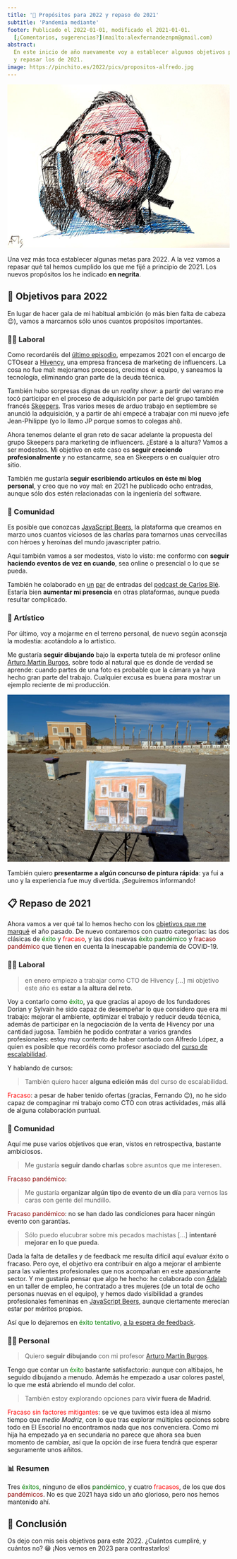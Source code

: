 ```yaml
---
title: '🎯 Propósitos para 2022 y repaso de 2021'
subtitle: 'Pandemia mediante'
footer: Publicado el 2022-01-01, modificado el 2021-01-01.
  [¿Comentarios, sugerencias?](mailto:alexfernandeznpm@gmail.com)
abstract:
  En este inicio de año nuevamente voy a establecer algunos objetivos para 2022
  y repasar los de 2021.
image: https://pinchito.es/2022/pics/propositos-alfredo.jpg
---
```


![Alfredo López, Sakura Pigment Liner y lápiz sobre papel.](pics/propositos-alfredo.jpg "Retrato de mi compañero Alfredo López en Hivency - Skeepers. Fuente: elaboración propia")

Una vez más toca establecer algunas metas para 2022.
A la vez vamos a repasar qué tal hemos cumplido los que me fijé a principio de 2021.
Los nuevos propósitos los he indicado **en negrita**.

## 🎯 Objetivos para 2022

En lugar de hacer gala de mi habitual ambición (o más bien falta de cabeza 😉),
vamos a marcarnos sólo unos cuantos propósitos importantes.

### 🧑‍🏭 Laboral

Como recordaréis del
[último episodio](/2021/repaso-propositos-2020),
empezamos 2021 con el encargo de CTOsear a
[Hivency](https://www.hivency.com/),
una empresa francesa de marketing de influencers.
La cosa no fue mal:
mejoramos procesos, crecimos el equipo, y saneamos la tecnología,
eliminando gran parte de la deuda técnica.

También hubo sorpresas dignas de un _reality show_:
a partir del verano me tocó participar en el proceso de adquisición por parte del grupo también francés
[Skeepers](https://www.skeepers.io/).
Tras varios meses de arduo trabajo en septiembre se anunció la adquisición,
y a partir de ahí empecé a trabajar con mi nuevo jefe Jean-Philippe
(yo lo llamo JP porque somos to colegas ahí).

Ahora tenemos delante el gran reto de sacar adelante la propuesta del grupo
Skeepers para marketing de influencers.
¿Estaré a la altura?
Vamos a ser modestos.
Mi objetivo en este caso es **seguir creciendo profesionalmente**
y no estancarme, sea en Skeepers o en cualquier otro sitio.

También me gustaría **seguir escribiendo artículos en éste mi blog personal**,
y creo que no voy mal:
en 2021 he publicado ocho entradas,
aunque sólo dos estén relacionadas con la ingeniería del software.

### 👐 Comunidad

Es posible que conozcas
[JavaScript Beers](https://javascript.beer/),
la plataforma que creamos en marzo unos cuantos viciosos de las charlas
para tomarnos unas cervecillas con héroes y heroínas del mundo javascripter patrio.

Aquí también vamos a ser modestos,
visto lo visto:
me conformo con
**seguir haciendo eventos de vez en cuando**,
sea online o presencial o lo que se pueda.

También he colaborado en
[un](https://podcast.carlosble.com/podcast/e22-la-entrevista-de-trabajo/)
[par](https://podcast.carlosble.com/podcast/e21-beneficios-de-escribir-un-blog/)
de entradas del
[podcast de Carlos Blé](https://podcast.carlosble.com/).
Estaría bien **aumentar mi presencia** en otras plataformas,
aunque pueda resultar complicado.

### 🎨 Artístico

Por último,
voy a mojarme en el terreno personal,
de nuevo según aconseja la modestia:
acotándolo a lo artístico.

Me gustaría **seguir dibujando** bajo la experta tutela de mi profesor online
[Arturo Martín Burgos](http://www.arturomartinburgos.com/),
sobre todo al natural que es donde de verdad se aprende:
cuando partes de una foto es probable que la cámara ya haya hecho gran parte del trabajo.
Cualquier excusa es buena para mostrar un ejemplo reciente de mi producción.

![Casa rosa, pastel y lápiz sobre papel.](pics/propositos-casa-rosa.jpg "Casa rosa en el paseo marítimo de Almería. Fuente: elaboración propia")

También quiero **presentarme a algún concurso de pintura rápida**:
ya fui a uno y la experiencia fue muy divertida.
¡Seguiremos informando!

## 📋 Repaso de 2021

Ahora vamos a ver qué tal lo hemos hecho con los
[objetivos que me marqué](/2021/repaso-propositos-2020)
el año pasado.
De nuevo contaremos con cuatro categorías:
las dos clásicas de
<span style="color:green">éxito</span> y <span style="color:red">fracaso</span>,
y las dos nuevas
<span style="color:darkgreen">éxito pandémico</span> y <span style="color:darkred">fracaso pandémico</span>
que tienen en cuenta la inescapable pandemia de COVID-19.

### 🧑‍🏭 Laboral

> en enero empiezo a trabajar como CTO de Hivency […] mi objetivo este año es **estar a la altura del reto**.

Voy a contarlo como <span style="color:green">éxito</span>,
ya que gracias al apoyo de los fundadores Dorian y Sylvain he sido capaz de desempeñar lo que considero que era mi trabajo:
mejorar el ambiente,
optimizar el trabajo y reducir deuda técnica,
además de participar en la negociación de la venta de Hivency por una cantidad jugosa.
También he podido contratar a varios grandes profesionales:
estoy muy contento de haber contado con Alfredo López,
a quien es posible que recordéis como profesor asociado del
[curso de escalabilidad](https://pinchito.es/2020/curso-escalabilidad-2).

Y hablando de cursos:

> También quiero hacer **alguna edición más** del curso de escalabilidad.

<span style="color:red">Fracaso</span>:
a pesar de haber tenido ofertas (gracias, Fernando 😉),
no he sido capaz de compaginar mi trabajo como CTO con otras actividades,
más allá de alguna colaboración puntual.

### 👐 Comunidad

Aquí me puse varios objetivos que eran,
vistos en retrospectiva, bastante ambiciosos.

> Me gustaría **seguir dando charlas** sobre asuntos que me interesen.

<span style="color:darkred">Fracaso pandémico</span>:

> Me gustaría **organizar algún tipo de evento de un día** para vernos las caras con gente del mundillo.

<span style="color:darkred">Fracaso pandémico</span>:
no se han dado las condiciones para hacer ningún evento con garantías.

> Sólo puedo elucubrar sobre mis pecados machistas […] **intentaré mejorar en lo que pueda**.

Dada la falta de detalles y de feedback me resulta difícil aquí evaluar éxito o fracaso.
Pero oye, el objetivo era contribuir en algo a mejorar el ambiente
para las valientes profesionales que nos acompañan en este apasionante sector.
Y me gustaría pensar que algo he hecho:
he colaborado con
[Adalab](https://adalab.es/)
en un taller de empleo,
he contratado a tres mujeres (de un total de ocho personas nuevas en el equipo),
y hemos dado visibilidad a grandes profesionales femeninas en
[JavaScript Beers](https://javascript.beer/),
aunque ciertamente merecían estar por méritos propios.

Así que lo dejaremos en 
<span style="color:green">éxito tentativo</span>,
[a la espera de feedback](mailto:alexfernandeznpm@gmail.com).

### 🧑‍🎨 Personal

> Quiero **seguir dibujando** con mi profesor [Arturo Martín Burgos](http://www.arturomartinburgos.com/).

Tengo que contar un <span style="color:green">éxito</span> bastante satisfactorio:
aunque con altibajos,
he seguido dibujando a menudo.
Además he empezado a usar colores pastel,
lo que me está abriendo el mundo del color.

> También estoy explorando opciones para **vivir fuera de Madrid**.

<span style="color:red">Fracaso sin factores mitigantes</span>:
se ve que tuvimos esta idea al mismo tiempo que _medio Madriz_,
con lo que tras explorar múltiples opciones sobre todo en El Escorial
no encontramos nada que nos convenciera.
Como mi hija ha empezado ya en secundaria no parece que ahora sea buen momento de cambiar,
así que la opción de irse fuera tendrá que esperar seguramente unos añitos.

### 📊 Resumen

Tres <span style="color:green">éxitos</span>, ninguno de ellos <span style="color:darkgreen">pandémico</span>,
y cuatro <span style="color:red">fracasos</span>, de los que dos <span style="color:darkred">pandémicos</span>.
No es que 2021 haya sido un año glorioso,
pero nos hemos mantenido ahí.

## 🤔 Conclusión

Os dejo con mis seis objetivos para este 2022.
¿Cuántos cumpliré, y cuántos no? 😁
¡Nos vemos en 2023 para contrastarlos!

